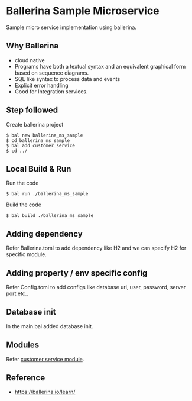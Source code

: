 # Ballerina Sample Microservice

Sample micro service implementation using ballerina. 

## Why Ballerina
* cloud native
* Programs have both a textual syntax and an equivalent graphical form based on sequence diagrams.
* SQL like syntax to process data and events
* Explicit error handling
* Good for Integration services.  

## Step followed

Create ballerina project

````
$ bal new ballerina_ms_sample
$ cd ballerina_ms_sample
$ bal add customer_service
$ cd ../
````
## Local Build & Run 

Run the code
````
$ bal run ./ballerina_ms_sample
````

Build the code
````
$ bal build ./ballerina_ms_sample
````

## Adding dependency

Refer Ballerina.toml to add dependency like H2 and we can specify H2 for specific module.

## Adding property / env specific config

Refer Config.toml to add configs like database url, user, password, server port etc..

## Database init
In the main.bal added database init.

## Modules

Refer [customer service module](./modules/customer_service/Module.md).


## Reference

* https://ballerina.io/learn/